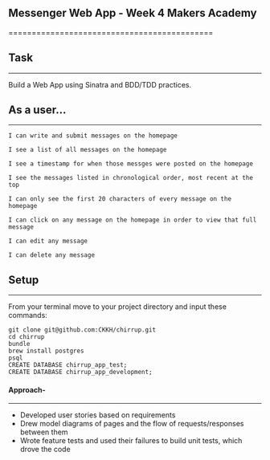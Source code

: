 ## Messenger Web App - Week 4 Makers Academy
============================================

## Task
-------

Build a Web App using Sinatra and BDD/TDD practices.

## As a user...
---------------
```
I can write and submit messages on the homepage

I see a list of all messages on the homepage

I see a timestamp for when those messges were posted on the homepage

I see the messages listed in chronological order, most recent at the top

I can only see the first 20 characters of every message on the homepage

I can click on any message on the homepage in order to view that full message

I can edit any message

I can delete any message
```

## Setup
--------
From your terminal move to your project directory and input these commands:
```
git clone git@github.com:CKKH/chirrup.git
cd chirrup
bundle
brew install postgres
psql
CREATE DATABASE chirrup_app_test;
CREATE DATABASE chirrup_app_development;

```

#### Approach-
--------------
- Developed user stories based on requirements
- Drew model diagrams of pages and the flow of requests/responses between them
- Wrote feature tests and used their failures to build unit tests, which drove
  the code
